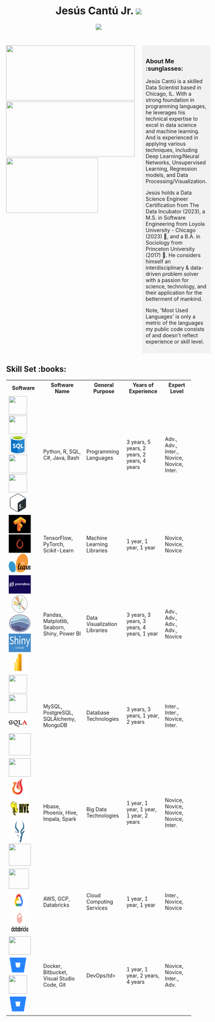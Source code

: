 <h1 align="center"> Jesús Cantú Jr. <img src="https://media.giphy.com/media/hvRJCLFzcasrR4ia7z/giphy.gif" width="35"></h1>

<p align="center">
  <a href="https://github.com/fairyland0926">
    <img src="https://readme-typing-svg.herokuapp.com/?lines=Researcher;Data%20Scientist;Software%20Engineer;Data%20Engineer;5%2B%20years%20of%20coding%20and%20data%20analytics%20experience;Data%20Science%20for%20Social%20Good;Always%20learning%20new%20tech&font=Pacifico&center=true&width=950&height=80&color=D35400&vCenter=true&size=45&speed=120">
  </a>
</p>

<h1 align="center"></h1>

<div style="display: flex; justify-content: flex-start;">
  <!-- Images aligned to the left -->
  <div style="margin-right: 20px;">
    <img src="https://github-readme-stats.vercel.app/api?username=jesusc1&count_private=true&show_icons=true&theme=dark" width="350" height="150">
    <img src="https://github-readme-stats.vercel.app/api/top-langs/?username=jesusc1&layout=compact&theme=dark&langs_count=10" width="350" height="150">
    <img src="https://media.giphy.com/media/13HBDT4QSTpveU/giphy.gif" width="250" height="150">
  </div>
  
  <!-- About Me section on the right -->
  <div style="width: 300px; background-color: #f2f2f2; padding: 10px;">
    <h3>About Me :sunglasses:</h3>
    <p>Jesús Cantú is a skilled Data Scientist based in Chicago, IL. With a strong foundation in programming languages, he leverages his technical expertise to excel in data science and machine learning. And is experienced in applying various techniques, including Deep Learning/Neural Networks, Unsupervised Learning, Regression models, and Data Processing/Visualization.

Jesús holds a Data Science Engineer Certification from The Data Incubator (2023), a M.S. in Software Engineering from Loyola University - Chicago (2023) :wolf:, and a B.A. in Sociology from Princeton University (2017) :tiger:. He considers himself an interdisciplinary & data-driven problem solver with a passion for science, technology, and their application for the betterment of mankind.

Note, 'Most Used Languages' is only a metric of the languages my public code consists of and doesn't reflect experience or skill level.
    </p>
  </div>
</div>


<h2 font-weight="bold">Skill Set :books:</h2>
<!-- Heading 2 element with the text "Software Skills" -->

<table>
  <tr>
    <th>Software</th>
    <th>Software Name</th>
    <th>General Purpose</th>
    <th>Years of Experience</th>
    <th>Expert Level</th>
  </tr>
  <tr>
    <td>
      <img src="https://cdn.iconscout.com/icon/free/png-256/python-2-226051.png" width="50" height="50">
      <img src="https://www.r-project.org/logo/Rlogo.png" width="50" height="50">
      <img src="libraryImages/sql.png" width="50" height="50">
      <img src="https://cdn.iconscout.com/icon/free/png-256/csharp-1-1175241.png" width="50" height="50">
      <img src="https://cdn.iconscout.com/icon/free/png-256/java-60-1174953.png" width="50" height="50">
      <img src="libraryImages/bash.png" width="50" height="50">
    </td>
    <td>Python, R, SQL, C#, Java, Bash</td>
    <td>Programming Languages</td>
    <td>3 years, 5 years, 2 years, 2 years, 4 years</td>
    <td>Adv., Adv., Inter., Novice, Novice, Inter.</td>
    </td>
  </tr>
  <tr>
    <td>
      <img src="libraryImages/tensorflow.png" width="60" height="50">
      <img src="libraryImages/pytorch.png" width="60" height="50">
      <img src="libraryImages/scikit_learn.png" width="60" height="50">
    </td>
    <td>TensorFlow, PyTorch, Scikit-Learn</td>
    <td>Machine Learning Libraries</td>
    <td>1 year, 1 year, 1 year</td>
    <td>Novice, Novice, Novice</td>
    </td>
  </tr>
  <tr>
    <td>
      <img src="libraryImages/pandas.png" width="60" height="50">
      <img src="libraryImages/matplotlib.png" width="60" height="50">
      <img src="libraryImages/seaborn.png" width="60" height="50">
      <img src="libraryImages/shiny.png" width="60" height="50">
      <img src="libraryImages/powerb_BI.png" width="50" height="50">
    </td>
    <td>Pandas, Matplotlib, Seaborn, Shiny, Power BI</td>
    <td>Data Visualization Libraries</td>
    <td>3 years, 3 years, 3 years, 4 years, 1 year</td>
    <td>Adv., Adv., Adv., Adv., Novice</td>
    </td>
  </tr>
  <tr>
    <td>
      <img src="https://www.mysql.com/common/logos/logo-mysql-170x115.png" width="50" height="50"> 
      <img src="https://www.postgresql.org/media/img/about/press/elephant.png" width="50" height="50"> 
      <img src="libraryImages/sql_alchemy.png" width="50" height="50"> 
      <img src="https://cdn.iconscout.com/icon/free/png-256/mongodb-5-1175140.png" width="60" height="60"> 
    </td>
    <td>MySQL, PostgreSQL, SQLAlchemy, MongoDB</td>
    <td>Database Technologies</td>
    <td>3 years, 3 years, 1 year, 2 years</td>
    <td>Inter., Inter., Novice, Inter.</td>
    </td>
     </td>
  </tr>
  <tr>
    <td>
      <img src="https://hbase.apache.org/images/hbase_logo_with_orca_large.png" width="60" height="50"> 
      <img src="libraryImages/apache_phoenix.png" width="50" height="50">
      <img src="libraryImages/hive.png" width="60" height="60">
      <img src="libraryImages/impala.png" width="60" height="60">
      <img src="https://spark.apache.org/images/spark-logo-trademark.png" width="60" height="60">
    </td>
    <td>Hbase, Phoenix, Hive, Impala, Spark</td>
    <td>Big Data Technologies</td>
    <td>1 year, 1 year, 1 year, 1 year, 2 years</td>
    <td>Novice, Novice, Novice, Novice, Inter.</td>
    </td>
  </tr>
  <tr>
   </td>
  </tr>
  <tr>
    <td>
      <img src="https://cdn.iconscout.com/icon/free/png-256/amazon-web-services-1869025-1583149.png" width="55" height="55">
      <img src="libraryImages/gcs.png" width="55" height="55">
      <img src="libraryImages/databricks.png" width="60" height="60">
    </td>
    <td>AWS, GCP, Databricks</td>
    <td>Cloud Computing Services</td>
    <td>1 year, 1 year, 1 year</td>
    <td>Inter., Novice, Novice</td>
    </td>
     </td>
  </tr>
  <tr>
    <td>
      <img src="https://www.docker.com/sites/default/files/d8/2019-07/vertical-logo-monochromatic.png" width="60" height="50"> 
      <img src="libraryImages/bitbucket.png" width="50" height="50">
      <img src="https://cdn.iconscout.com/icon/free/png-256/visual-studio-code-3251603-2724650.png?raw=true" width="50" height="50">
      <img src="libraryImages/bitbucket.png" width="50" height="50">
    </td>
    <td>Docker, Bitbucket, Visual Studio Code, Git</td>
    <td>DevOps/td>
    <td>1 year, 1 year, 2 years, 4 years</td>
    <td>Novice, Novice, Inter., Adv.</td>
    </td>
  </tr>
  <tr>
   </td>
  </tr>
  </tr>
  <table>
  

